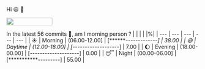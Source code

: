 Hi :smiley: :wave:

<img src="https://jojoee.jojoee.com/api/utcnow" width="120" height="20">

In the latest 56 commits :bug:, am I morning person ? 
| | | | |%|
| --- | --- | --- | --- | --- |
| :sunny: | Morning | (06.00-12.00] | [*******-------------] | 38.00 |
| :satisfied: | Daytime | (12.00-18.00] | [*-------------------] | 7.00 |
| :moon: | Evening | (18.00-00.00] | [--------------------] | 0.00 |
| :sleeping: | Night | (00.00-06.00] | [***********---------] | 55.00 |

